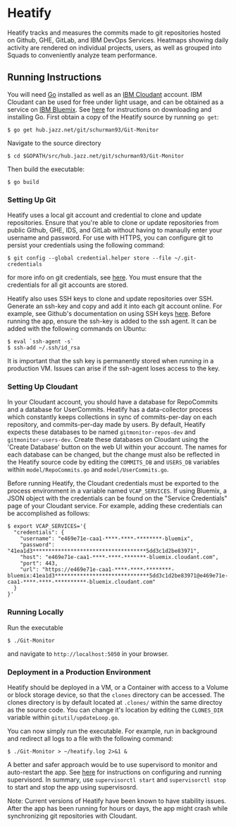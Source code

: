 # Heatify

Heatify tracks and measures the commits made to git repositories hosted on Github, GHE, GitLab, and IBM DevOps Services. Heatmaps showing daily activity are rendered on individual projects, users, as well as grouped into Squads to conveniently analyze team performance. 

## Running Instructions

You will need [Go](https://golang.org/) installed as well as an [IBM Cloudant](https://cloudant.com/) account. 
IBM Cloudant can be used for free under light usage, and can be obtained as a service on [IBM Bluemix](https://console.ng.bluemix.net). 
See [here](https://golang.org/doc/install#tarball) for instructions on downloading and installing Go.
First obtain a copy of the Heatify source by running `go get`:

```
$ go get hub.jazz.net/git/schurman93/Git-Monitor
```

Navigate to the source directory

```
$ cd $GOPATH/src/hub.jazz.net/git/schurman93/Git-Monitor
```

Then build the executable:

```
$ go build 
```

### Setting Up Git

Heatify uses a local git account and credential to clone and update repositories. 
Ensure that you're able to clone or update repositories from public Github, GHE, IDS, and GitLab without having to manaully enter your username and password. 
For use with HTTPS, you can configure git to persist your credentials using the following command:

```
$ git config --global credential.helper store --file ~/.git-credentials
```

for more info on git credentials, see [here](https://git-scm.com/docs/git-credential-store). You must ensure that the credentials for all git accounts are stored.

Heatify also uses SSH keys to clone and update repositories over SSH.
Generate an ssh-key and copy and add it into each git account online. 
For example, see Github's documentation on using SSH keys [here](https://help.github.com/articles/generating-an-ssh-key/).
Before running the app, ensure the ssh-key is added to the ssh agent. It can be added with the following commands on Ubuntu:

```
$ eval `ssh-agent -s`
$ ssh-add ~/.ssh/id_rsa
```

It is important that the ssh key is permanently stored when running in a production VM. Issues can arise if the ssh-agent loses access to the key.


### Setting Up Cloudant

In your Cloudant account, you should have a database for RepoCommits and a database for UserCommits.
Heatify has a data-collector process which constantly keeps collections in sync of commits-per-day on each repository, and commits-per-day made by users. 
By default, Heatify expects these databases to be named `gitmonitor-repos-dev` and `gitmonitor-users-dev`. 
Create these databases on Cloudant using the 'Create Database' button on the web UI within your account. 
The names for each database can be changed, but the change must also be reflected in the Heatify source code by editing the `COMMITS_DB` and `USERS_DB` variables within `model/RepoCommits.go` and `model/UserCommits.go`. 

Before running Heatify, the Cloudant credentials must be exported to the process environment in a variable named `VCAP_SERVICES`. 
If using Bluemix, a JSON object with the credentials can be found on the "Service Credentials" page of your Cloudant service. 
For example, adding these credentials can be accomplished as follows:

```
$ export VCAP_SERVICES='{
  "credentials": {
    "username": "e469e71e-caa1-****-****-********-bluemix",
    "password": "41ea1d3************************************5dd3c1d2be83971",
    "host": "e469e71e-caa1-****-****-*******-bluemix.cloudant.com",
    "port": 443,
    "url": "https://e469e71e-caa1-****-****-********-bluemix:41ea1d3******************************5dd3c1d2be83971@e469e71e-caa1-****-****-**********-bluemix.cloudant.com"
  }
}'
```

### Running Locally

Run the executable

```
$ ./Git-Monitor
```

and navigate to `http://localhost:5050` in your browser. 


### Deployment in a Production Environment

Heatify should be deployed in a VM, or a Container with access to a Volume or block storage device, so that the `clones`  directory can be accessed. 
The clones directory is by default located at `.clones/` within the same directoy as the source code. You can change it's location by editing the `CLONES_DIR` variable within `gitutil/updateLoop.go`.

You can now simply run the executable. For example, run in background and redirect all logs to a file with the following command:
```
$ ./Git-Monitor > ~/heatify.log 2>&1 & 
```

A better and safer approach would be to use supervisord to monitor and auto-restart the app. See [here](https://serversforhackers.com/monitoring-processes-with-supervisord) for instructions on configuring and running supervisord. 
In summary, use `supervisorctl start` and `supervisorctl stop` to start and stop the app using supervisosrd.

Note: Current versions of Heatify have been known to have stability issues. After the app has been running for hours or days, the app might crash while synchronizing git repositories with Cloudant.
